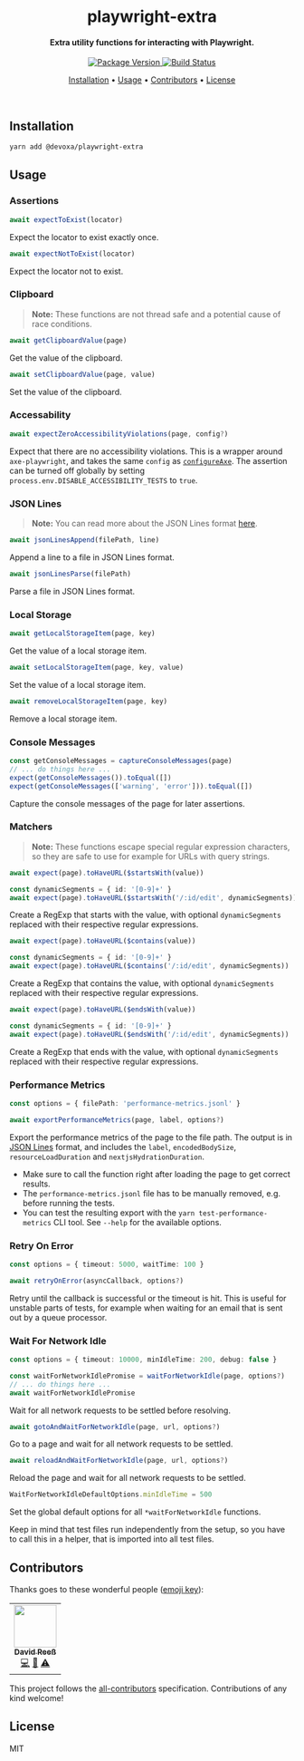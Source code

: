 <!-- Title -->
<h1 align="center">
  playwright-extra
</h1>

<!-- Description -->
<h4 align="center">
  Extra utility functions for interacting with Playwright.
</h4>

<!-- Badges -->
<p align="center">
  <a href="https://www.npmjs.com/package/@devoxa/playwright-extra">
    <img
      src="https://img.shields.io/npm/v/@devoxa/playwright-extra?style=flat-square"
      alt="Package Version"
    />
  </a>

  <a href="https://github.com/devoxa/playwright-extra/actions?query=branch%3Amaster+workflow%3A%22Continuous+Integration%22">
    <img
      src="https://img.shields.io/github/actions/workflow/status/devoxa/playwright-extra/push.yml?branch=master&style=flat-square"
      alt="Build Status"
    />
  </a>
</p>

<!-- Quicklinks -->
<p align="center">
  <a href="#installation">Installation</a> •
  <a href="#usage">Usage</a> •
  <a href="#contributors">Contributors</a> •
  <a href="#license">License</a>
</p>

<br>

## Installation

```bash
yarn add @devoxa/playwright-extra
```

## Usage

### Assertions

```ts
await expectToExist(locator)
```

Expect the locator to exist exactly once.

```ts
await expectNotToExist(locator)
```

Expect the locator not to exist.

### Clipboard

> **Note:** These functions are not thread safe and a potential cause of race conditions.

```ts
await getClipboardValue(page)
```

Get the value of the clipboard.

```ts
await setClipboardValue(page, value)
```

Set the value of the clipboard.

### Accessability

```ts
await expectZeroAccessibilityViolations(page, config?)
```

Expect that there are no accessibility violations. This is a wrapper around `axe-playwright`, and
takes the same `config` as
[`configureAxe`](https://github.com/abhinaba-ghosh/axe-playwright#configureaxe). The assertion can
be turned off globally by setting `process.env.DISABLE_ACCESSIBILITY_TESTS` to `true`.

### JSON Lines

> **Note:** You can read more about the JSON Lines format [here](https://jsonlines.org/).

```ts
await jsonLinesAppend(filePath, line)
```

Append a line to a file in JSON Lines format.

```ts
await jsonLinesParse(filePath)
```

Parse a file in JSON Lines format.

### Local Storage

```ts
await getLocalStorageItem(page, key)
```

Get the value of a local storage item.

```ts
await setLocalStorageItem(page, key, value)
```

Set the value of a local storage item.

```ts
await removeLocalStorageItem(page, key)
```

Remove a local storage item.

### Console Messages

```ts
const getConsoleMessages = captureConsoleMessages(page)
// ... do things here ...
expect(getConsoleMessages()).toEqual([])
expect(getConsoleMessages(['warning', 'error'])).toEqual([])
```

Capture the console messages of the page for later assertions.

### Matchers

> **Note:** These functions escape special regular expression characters, so they are safe to use
> for example for URLs with query strings.

```ts
await expect(page).toHaveURL($startsWith(value))

const dynamicSegments = { id: '[0-9]+' }
await expect(page).toHaveURL($startsWith('/:id/edit', dynamicSegments))
```

Create a RegExp that starts with the value, with optional `dynamicSegments` replaced with their
respective regular expressions.

```ts
await expect(page).toHaveURL($contains(value))

const dynamicSegments = { id: '[0-9]+' }
await expect(page).toHaveURL($contains('/:id/edit', dynamicSegments))
```

Create a RegExp that contains the value, with optional `dynamicSegments` replaced with their
respective regular expressions.

```ts
await expect(page).toHaveURL($endsWith(value))

const dynamicSegments = { id: '[0-9]+' }
await expect(page).toHaveURL($endsWith('/:id/edit', dynamicSegments))
```

Create a RegExp that ends with the value, with optional `dynamicSegments` replaced with their
respective regular expressions.

### Performance Metrics

```ts
const options = { filePath: 'performance-metrics.jsonl' }

await exportPerformanceMetrics(page, label, options?)
```

Export the performance metrics of the page to the file path. The output is in
[JSON Lines](#json-lines) format, and includes the `label`, `encodedBodySize`,
`resourceLoadDuration` and `nextjsHydrationDuration`.

- Make sure to call the function right after loading the page to get correct results.
- The `performance-metrics.jsonl` file has to be manually removed, e.g. before running the tests.
- You can test the resulting export with the `yarn test-performance-metrics` CLI tool. See `--help`
  for the available options.

### Retry On Error

```ts
const options = { timeout: 5000, waitTime: 100 }

await retryOnError(asyncCallback, options?)
```

Retry until the callback is successful or the timeout is hit. This is useful for unstable parts of
tests, for example when waiting for an email that is sent out by a queue processor.

### Wait For Network Idle

```ts
const options = { timeout: 10000, minIdleTime: 200, debug: false }

const waitForNetworkIdlePromise = waitForNetworkIdle(page, options?)
// ... do things here ...
await waitForNetworkIdlePromise
```

Wait for all network requests to be settled before resolving.

```ts
await gotoAndWaitForNetworkIdle(page, url, options?)
```

Go to a page and wait for all network requests to be settled.

```ts
await reloadAndWaitForNetworkIdle(page, url, options?)
```

Reload the page and wait for all network requests to be settled.

```ts
WaitForNetworkIdleDefaultOptions.minIdleTime = 500
```

Set the global default options for all `*waitForNetworkIdle` functions.

Keep in mind that test files run independently from the setup, so you have to call this in a helper,
that is imported into all test files.

## Contributors

Thanks goes to these wonderful people ([emoji key](https://allcontributors.org/docs/en/emoji-key)):

<!-- ALL-CONTRIBUTORS-LIST:START - Do not remove or modify this section -->
<!-- prettier-ignore-start -->
<!-- markdownlint-disable -->
<table>
  <tr>
    <td align="center"><a href="https://www.david-reess.de"><img src="https://avatars3.githubusercontent.com/u/4615516?v=4" width="75px;" alt=""/><br /><sub><b>David Reeß</b></sub></a><br /><a href="https://github.com/devoxa/playwright-extra/commits?author=queicherius" title="Code">💻</a> <a href="https://github.com/devoxa/playwright-extra/commits?author=queicherius" title="Documentation">📖</a> <a href="https://github.com/devoxa/playwright-extra/commits?author=queicherius" title="Tests">⚠️</a></td>
  </tr>
</table>

<!-- markdownlint-enable -->
<!-- prettier-ignore-end -->

<!-- ALL-CONTRIBUTORS-LIST:END -->

This project follows the [all-contributors](https://github.com/all-contributors/all-contributors)
specification. Contributions of any kind welcome!

## License

MIT
